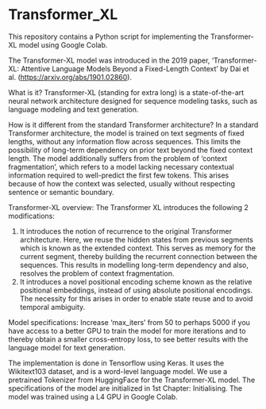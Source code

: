 # Transformer_XL

This repository contains a Python script for implementing the Transformer-XL model using Google Colab. 

The Transformer-XL model was introduced in the 2019 paper, ‘Transformer-XL: Attentive Language Models Beyond a Fixed-Length Context’ by Dai et al. (https://arxiv.org/abs/1901.02860). 

What is it?
Transformer-XL (standing for extra long) is a state-of-the-art neural network architecture designed for sequence modeling tasks, such as language modeling and text generation. 

How is it different from the standard Transformer architecture?
In a standard Transformer architecture, the model is trained on text segments of fixed lengths, without any information flow across sequences. This limits the possibility of long-term dependency on prior text beyond the fixed context length. The model additionally suffers from the problem of ‘context fragmentation’, which refers to a model lacking necessary contextual information required to well-predict the first few tokens. This arises because of how the context was selected, usually without respecting sentence or semantic boundary.

Transformer-XL overview:
The Transformer XL introduces the following 2 modifications:
1. It introduces the notion of recurrence to the original Transformer architecture. Here, we reuse the hidden states from previous segments which is known as the extended context. This serves as memory for the current segment, thereby building the recurrent connection between the sequences. This results in modelling long-term dependency and also, resolves the problem of context fragmentation.
2. It introduces a novel positional encoding scheme known as the relative positional embeddings, instead of using absolute positional encodings. The necessity for this arises in order to enable state reuse and to avoid temporal ambiguity. 

Model specifications: 
Increase ‘max_iters’ from 50 to perhaps 5000 if you have access to a better GPU to train the model for more iterations and to thereby obtain a smaller cross-entropy loss, to see better results with the language model for text generation.

The implementation is done in Tensorflow using Keras. It uses the Wikitext103 dataset, and is a word-level language model. We use a pretrained Tokenizer from HuggingFace for the Transformer-XL model. The specifications of the model are initialized in 1st Chapter: Initialising. The model was trained using a L4 GPU in Google Colab. 
